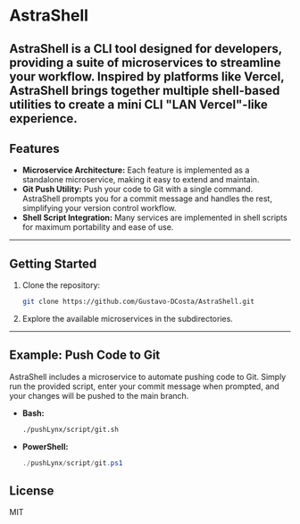 # AstraShell

AstraShell is a CLI tool designed for developers, providing a suite of microservices to streamline your workflow. Inspired by platforms like Vercel, AstraShell brings together multiple shell-based utilities to create a mini CLI "LAN Vercel"-like experience.
---

## Features

- **Microservice Architecture:** Each feature is implemented as a standalone microservice, making it easy to extend and maintain.
- **Git Push Utility:** Push your code to Git with a single command. AstraShell prompts you for a commit message and handles the rest, simplifying your version control workflow.
- **Shell Script Integration:** Many services are implemented in shell scripts for maximum portability and ease of use.
---

## Getting Started

1. Clone the repository:
   ```sh
   git clone https://github.com/Gustavo-DCosta/AstraShell.git
   ```
2. Explore the available microservices in the subdirectories.
---

## Example: Push Code to Git

AstraShell includes a microservice to automate pushing code to Git. Simply run the provided script, enter your commit message when prompted, and your changes will be pushed to the main branch.

- **Bash:**
  ```sh
  ./pushLynx/script/git.sh
  ```
- **PowerShell:**
  ```powershell
  ./pushLynx/script/git.ps1
  ```

## License

MIT

